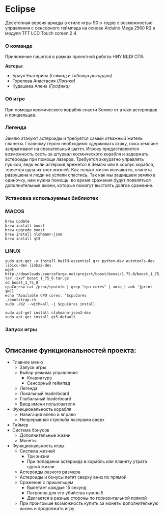 # Eclipse
Десктопная версия аркады в стиле игры 90-х годов с возможностью управления с сенсорного геймпада на основе Arduino Mega 2560 R3 и модуля TFT LCD Touch screen 2.4.


### О команде
Приложение пишется в рамках проектной работы НИУ ВШЭ СПб.  

**Авторы**: 
* Браун Екатерина _(Геймад и таблица рекордов)_
* Горелова Анастасия _(Логика)_
* Кудашева Алена _(Графика)_

### Об игре
При помощи космического корабля спасти Землю от атаки астероидов и пришельцев.

### Легенда  
Землю атакуют астероиды и требуется самый отважный житель планеты. Главному герою необходимо сдерживать атаку, пока земляне запрыгивают на спасательный шаттл. Игроку предоставляется возможность сесть за штурвал космического корабля и задержать астероиды при помощи лазеров. Требуется аккуратно управлять пушкой, ведь если астероид врежется в Землю или в корпус корабля, теряется одна из трех жизней. Как только жизни кончаются, планета разрушена и люди не успели спастись. Так как мы защищаем землю в одиночку, нам нужна помощь: во время сражения будут появляться дополнительные жизни, которые помогут выстоять долгое сражение. 


 <!-- (## Ход игры
- Игорк подключает ардуино к питанию. 
- Высвечивется менюшка с кнопкой "СТАРТ"
- Высвечивается предыстория, которую можно пропустить. 
- Далее показывается планеты и появляется корабль. 
- В левом верхнем углу таймер, в правом верхнем три жизни. 
- 3.. 2.. 1.. start
- Корабль двигается справа налево в самом низу экрана и бесконечно стреляет вверх лазером.
- Начинают лететь астероиды разного размера. (Чем больше астероид, тем больше выстрелов нужно для его уничтожения)
- Жизни теряются, когда астероид падает на планету (то есть мы его не убиваем) и когда он попадает в сам корабль.
- Иногда в космосе появляются сердечки, добавляющие жизни если их поймать лазером/поймать кораблем
- Когда у корабля кончаются жизни, время останавливается, а корабль перестает стрелять.
- На экзан выводится время в игре.
- Игра начинается заново. -->


<!-- ### Ход идеальной игры (идеи на будущее)
- **Добавить возможность управления и работы на ПК (то етсь реализовать компьютерную версию в дополнение к ардуино)**
- Игорк подключает алдруино к питанию. 
- **Высвечивется менюшка с кнопкой "СТАРТ", мировым рейтингом и обучалкой (мануал по работе с игрой)**
- Высвечивается предыстория, которую можно пропустить. 
- **Высвечивается меню, где вводится имя корабля, который будет спасать планеты в эту итерацию игры**
- Далее показывается планеты и появляется корабль. 
- В левом верхнем углу таймер, в правом верхнем три жизни. 
- 3.. 2.. 1.. start
- Корабль двигается справа налево в самом низу экрана и бесконечно стреляет вверх лазером.
- Начинают лететь астероиды разного размера. (Чем больше астероид, тем больше выстрелов нужно для его уничтожения)
- Жизни теряются, когда астероид падает на планету (то есть мы его не убиваем) и когда он попадает в сам корабль.
- Иногда в космосе появляются сердечки, добавляющие жизни если их поймать лазером/поймать кораблем
- **Иногда появляются монетки (ловить как сердечки)**
- **С какой-то периодичностью появляются промежуточные боссы,после убийства которых высвечивается меню, где за монетки можно купить модификации корабля**
- Когда у корабля кончаются жизни, время останавливается, а корабль перестает стрелять.
- На экзан выводится время в игры.
- **Время добавляется в мировой рейтинг под именем того корабля, на котором была эта игра**
- Игра начинается заново.) -->

### Установка используемых библиотек
### MACOS
```
brew update
brew install boost
brew upgrade boost
brew install nlohmann-json
brew install qt5
```
### LINUX
```
sudo apt-get -y install build-essential g++ python-dev autotools-dev libicu-dev libbz2-dev
wget http://downloads.sourceforge.net/project/boost/boost/1.75.0/boost_1_75_0.tar.gz
tar -zxvf boost_1_75_0.tar.gz
cd boost_1_75_0
cpuCores=`cat /proc/cpuinfo | grep "cpu cores" | uniq | awk '{print $NF}'`
echo "Available CPU cores: "$cpuCores
./bootstrap.sh  
sudo ./b2 --with=all -j $cpuCores install

sudo apt-get install nlohmann-json3-dev
sudo apt-get install qt5-default
```
### Запуск игры
```

```

## Описание функциональностей проекта:

* Главное меню
  + Запуск игры
  + Выбор режима управления 
    - Клавиатура
    - Сенсорный геймпад
  + Легенда
  + Локальный leaderboard
  + Глобальный leaderboard
  + Ввод имени пользователя
* Функциональность корабля 
  + Навигация влево и вправо
  + Непрерывная стрельба лазерами вверх 
* Таймер
* Система бонусов 
  - Дополнительные жизни
  - Монеты 
* Функциональность игры
  + Система жизней 
    - Три жизни 
    - При попадании астероида в корабль или планету утрата одной жизни
  + Астероиды разного размера
  + Астероиды и бонусы летят сверху вниз по прямой
  + Сражение с пришельцем  
    - Вылетает каждые 15 секунд 
    - Патронов для его убийства нужно 5
    - Двигается в разные стороны по горизонтальной прямой
  + При проигрыше возможность купить за монеты дополнительную жизнь и продолжить игру
 

